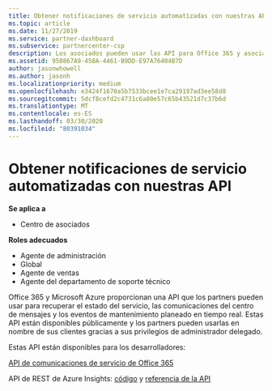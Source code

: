 ```yaml
---
title: Obtener notificaciones de servicio automatizadas con nuestras API | Centro de partners
ms.topic: article
ms.date: 11/27/2019
ms.service: partner-dashboard
ms.subservice: partnercenter-csp
description: Los asociados pueden usar las API para Office 365 y asociados de Microsoft Azure para el estado del servicio en tiempo real, las comunicaciones del centro de mensajes y los eventos de mantenimiento planeado.
ms.assetid: 950867A9-458A-4461-B9DD-E97A76404B7D
author: jasonwhowell
ms.author: jasonh
ms.localizationpriority: medium
ms.openlocfilehash: e3424f1670a5b7533bcee1e7ca29197ad3ee58d8
ms.sourcegitcommit: 5dcf8cefd2c4731c6a80e57c65b43521d7c37b6d
ms.translationtype: MT
ms.contentlocale: es-ES
ms.lasthandoff: 03/30/2020
ms.locfileid: "80391034"
---
```

# <a name="get-automated-service-notifications-with-our-apis"></a>Obtener notificaciones de servicio automatizadas con nuestras API

**Se aplica a**

-  Centro de asociados

**Roles adecuados**

- Agente de administración
- Global 
- Agente de ventas
- Agente del departamento de soporte técnico

Office 365 y Microsoft Azure proporcionan una API que los partners pueden usar para recuperar el estado del servicio, las comunicaciones del centro de mensajes y los eventos de mantenimiento planeado en tiempo real. Estas API están disponibles públicamente y los partners pueden usarlas en nombre de sus clientes gracias a sus privilegios de administrador delegado.

Estas API están disponibles para los desarrolladores:

[API de comunicaciones de servicio de Office 365](https://go.microsoft.com/fwlink/p/?LinkId=616899)

API de REST de Azure Insights: [código](https://go.microsoft.com/fwlink/p/?LinkId=617299) y [referencia de la API](https://go.microsoft.com/fwlink/p/?LinkId=617300)

 

 



